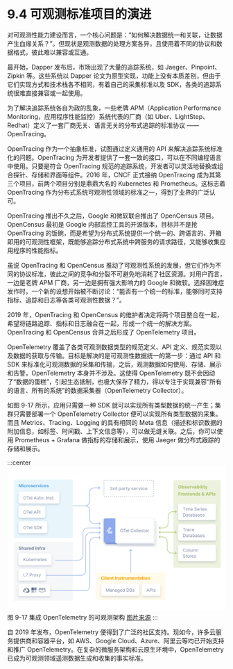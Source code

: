 # 9.4 可观测标准项目的演进

对可观测性能力建设而言，一个核心问题是：“如何解决数据统一和关联，让数据产生血缘关系？”。但现状是观测数据的处理方案各异，且使用着不同的协议和数据格式，彼此难以兼容或互通。


最开始，Dapper 发布后，市场出现了大量的追踪系统，如 Jaeger、Pinpoint、Zipkin 等。这些系统以 Dapper 论文为原型实现，功能上没有本质差别，但由于它们实现方式和技术栈各不相同，有着自己的采集标准以及 SDK，各类的追踪系统很难直接兼容或一起使用。

为了解决追踪系统各自为政的乱象，一些老牌 APM（Application Performance Monitoring，应用程序性能监控）系统代表的厂商（如 Uber、LightStep、Redhat）定义了一套厂商无关、语言无关的分布式追踪的标准协议 —— OpenTracing。

OpenTracing 作为一个抽象标准，试图通过定义通用的 API 来解决追踪系统标准化的问题。OpenTracing 为开发者提供了一套一致的接口，可以在不同编程语言中使用。只要是符合 OpenTracing 规范的追踪系统，开发者可以灵活地替换或组合探针、存储和界面等组件。2016 年，CNCF 正式接纳 OpenTracing 成为其第三个项目，前两个项目分别是鼎鼎大名的 Kubernetes 和 Prometheus。这标志着 OpenTracing 作为分布式系统可观测性领域的标准之一，得到了业界的广泛认可。

OpenTracing 推出不久之后，Google 和微软联合推出了 OpenCensus 项目。OpenCensus 最初是 Google 内部监控工具的开源版本，目标并不是抢 OpenTracing 的饭碗，而是希望为分布式系统提供一个统一的、跨语言的、开箱即用的可观测性框架，既能够追踪分布式系统中跨服务的请求路径，又能够收集应用程序的性能指标。

虽说 OpenTracing 和 OpenCensus 推动了可观测性系统的发展，但它们作为不同的协议标准，彼此之间的竞争和分裂不可避免地消耗了社区资源。对用户而言，一边是老牌 APM 厂商，另一边是拥有强大影响力的 Google 和微软。选择困难症发作时，一个新的设想开始被不断讨论：“能否有一个统一的标准，能够同时支持指标、追踪和日志等各类可观测性数据？”。

2019 年，OpenTracing 和 OpenCensus 的维护者决定将两个项目整合在一起，希望将链路追踪、指标和日志融合在一起，形成一个统一的解决方案。OpenTracing 和 OpenCensus 合并之后形成了 OpenTelemetry 项目。


OpenTelemetry 覆盖了各类可观测数据类型的规范定义、API 定义、规范实现以及数据的获取与传输。目标是解决的是可观测性数据统一的第一步：通过 API 和 SDK 来标准化可观测数据的采集和传输，之后，观测数据如何使用、存储、展示和告警，OpenTelemetry 本身并不涉及。这使得 OpenTelemetry 既不会因动了“数据的蛋糕”，引起生态抵制，也极大保存了精力，得以专注于实现兼容“所有的语言、所有的系统”的数据采集器（OpenTelemetry Collector）。


如图 9-17 所示，应用只需要一种 SDK 就可以实现所有类型数据的统一产生；集群只需要部署一个 OpenTelemetry Collector 便可以实现所有类型数据的采集。而且 Metrics、Tracing、Logging 的具有相同的 Meta 信息（描述和标识数据的附加信息，如标签、时间戳、上下文信息等），可以做无缝关联。之后，你可以使用 Prometheus + Grafana 做指标的存储和展示，使用 Jaeger 做分布式跟踪的存储和展示。

:::center
  ![](../assets/otel-diagram.svg)<br/>
  图 9-17 集成 OpenTelemetry 的可观测架构 [图片来源](https://opentelemetry.io/docs/)
:::


自 2019 年发布，OpenTelemetry 便得到了广泛的社区支持。现如今，许多云服务提供商和容器平台，如 AWS、Google Cloud、Azure、阿里云等均已开始支持和推广 OpenTelemetry。在复杂的微服务架构和云原生环境中，OpenTelemetry 已成为可观测领域遥测数据生成和收集的事实标准。